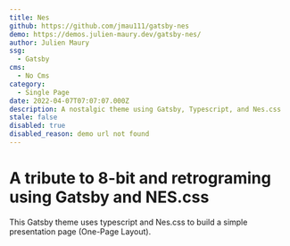 ```yaml
---
title: Nes
github: https://github.com/jmau111/gatsby-nes
demo: https://demos.julien-maury.dev/gatsby-nes/
author: Julien Maury
ssg:
  - Gatsby
cms:
  - No Cms
category:
  - Single Page
date: 2022-04-07T07:07:07.000Z
description: A nostalgic theme using Gatsby, Typescript, and Nes.css
stale: false
disabled: true
disabled_reason: demo url not found
---
```


# A tribute to 8-bit and retrograming using Gatsby and NES.css

This Gatsby theme uses typescript and Nes.css to build a simple presentation page (One-Page Layout).
